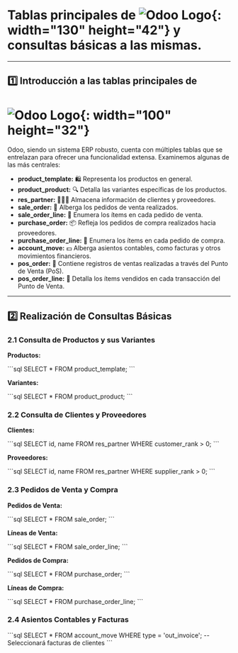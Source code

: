 
# Tablas principales de ![Odoo Logo](https://upload.wikimedia.org/wikipedia/commons/a/a7/Odoo_Official_Logo.png){: width="130" height="42"} y consultas básicas a las mismas.
---

## 1️⃣ Introducción a las tablas principales de 
# ![Odoo Logo](https://upload.wikimedia.org/wikipedia/commons/a/a7/Odoo_Official_Logo.png){: width="100" height="32"}

Odoo, siendo un sistema ERP robusto, cuenta con múltiples tablas que se entrelazan para ofrecer una funcionalidad extensa. Examinemos algunas de las más centrales:

- **product_template:** 🛍️ Representa los productos en general.
- **product_product:** 🔍 Detalla las variantes específicas de los productos.
- **res_partner:** 🧑‍🤝‍🧑 Almacena información de clientes y proveedores.
- **sale_order:** 🛒 Alberga los pedidos de venta realizados.
- **sale_order_line:** 📝 Enumera los ítems en cada pedido de venta.
- **purchase_order:** 📦 Refleja los pedidos de compra realizados hacia proveedores.
- **purchase_order_line:** 🧾 Enumera los ítems en cada pedido de compra.
- **account_move:** 💵 Alberga asientos contables, como facturas y otros movimientos financieros.
- **pos_order:** 🏪 Contiene registros de ventas realizadas a través del Punto de Venta (PoS).
- **pos_order_line:** 📜 Detalla los ítems vendidos en cada transacción del Punto de Venta.

---

## 2️⃣ Realización de Consultas Básicas

### 2.1 Consulta de Productos y sus Variantes

**Productos:**

\`\`\`sql
SELECT * FROM product_template;
\`\`\`

**Variantes:**

\`\`\`sql
SELECT * FROM product_product;
\`\`\`

### 2.2 Consulta de Clientes y Proveedores

**Clientes:**

\`\`\`sql
SELECT id, name FROM res_partner
WHERE customer_rank > 0;
\`\`\`

**Proveedores:**

\`\`\`sql
SELECT id, name FROM res_partner
WHERE supplier_rank > 0;
\`\`\`

### 2.3 Pedidos de Venta y Compra

**Pedidos de Venta:**

\`\`\`sql
SELECT * FROM sale_order;
\`\`\`

**Líneas de Venta:**

\`\`\`sql
SELECT * FROM sale_order_line;
\`\`\`

**Pedidos de Compra:**

\`\`\`sql
SELECT * FROM purchase_order;
\`\`\`

**Líneas de Compra:**

\`\`\`sql
SELECT * FROM purchase_order_line;
\`\`\`

### 2.4 Asientos Contables y Facturas

\`\`\`sql
SELECT * FROM account_move WHERE type = 'out_invoice'; -- Seleccionará facturas de clientes
\`\`\`
